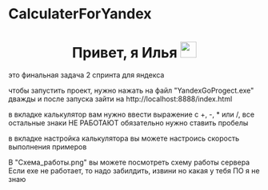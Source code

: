 # CalculaterForYandex
<h1 align="center">Привет, я Илья 
<img src="https://github.com/blackcater/blackcater/raw/main/images/Hi.gif" height="32"/></h1>
это финальная задача 2 спринта для яндекса

чтобы запустить проект, нужно нажать на файл "YandexGoProgect.exe" дважды и после запуска зайти на http://localhost:8888/index.html

в вкладке калькулятор вам нужно ввести выражение с +, -, * или /, все остальные знаки НЕ РАБОТАЮТ обязательно нужно ставить пробелы

в вкладке настройка калькулятора вы можете настроись скорость выполнения примеров

В "Схема_работы.png" вы можете посмотреть схему работы сервера
Если exe не работает, то надо забилдить, извини но какая у тебя ПО я не знаю
